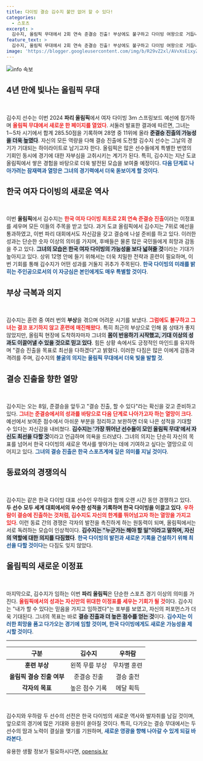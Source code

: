 ```yaml
---
title: 다이빙 결승 김수지 불안 없어 할 수 있다!
categories:
  - 스포츠
excerpt: >
  김수지, 올림픽 무대에서 2회 연속 준결승 진출! 부상에도 불구하고 다이빙 여왕으로 거듭나려는 그녀의 의지와 열정을 확인하세요. 결승 진출의 꿈을 향해 힘차게 나아가는 김수지의 도전을 응원합니다!
feature_text: >
  김수지, 올림픽 무대에서 2회 연속 준결승 진출! 부상에도 불구하고 다이빙 여왕으로 거듭나려는 그녀의 의지와 열정을 확인하세요. 결승 진출의 꿈을 향해 힘차게 나아가는 김수지의 도전을 응원합니다!
image: 'https://blogger.googleusercontent.com/img/b/R29vZ2xl/AVvXsEixyZcFfHzMRdzZMjFBmAUKJYCLCGyLL1o632UiGVXcaFdKo_bkvkuCioo0uUKlGfBVcT3P84aROyZIXSBEx3Aw5nCQ3pTgDom1WDC4m8eifvWiAmWEEVb4x6G_l8C0QH225ldMjyaFvpxGEBGNO37VmDTDMHGhJPq73UglMfDca1-0aw/s1600/blogspot.png'
---
```


<p><img src="https://blogger.googleusercontent.com/img/b/R29vZ2xl/AVvXsEixyZcFfHzMRdzZMjFBmAUKJYCLCGyLL1o632UiGVXcaFdKo_bkvkuCioo0uUKlGfBVcT3P84aROyZIXSBEx3Aw5nCQ3pTgDom1WDC4m8eifvWiAmWEEVb4x6G_l8C0QH225ldMjyaFvpxGEBGNO37VmDTDMHGhJPq73UglMfDca1-0aw/s1600/blogspot.png" alt="info 속보" /></p>

<h2 data-ke-size="size26">4년 만에 빛나는 올림픽 무대</h2>

<p data-ke-size="size16">&nbsp;</p>

<p>김수지 선수는 이번 2024 <b>파리 올림픽</b>에서 여자 다이빙 3ｍ 스프링보드 예선에 참가하며 <b><span style="color: #ee2323;">올림픽 무대에서 새로운 한 페이지를 열었다</span></b>. 서둘러 발표한 결과에 따르면, 그녀는 1∼5차 시기에서 합계 285.50점을 기록하며 28명 중 11위에 올라 <b><span style="background-color: #21538527;">준결승 진출의 가능성을 더욱 높였다</span></b>. 자신의 모든 역량을 다해 결승 진출에 도전할 김수지 선수는 그날의 경기가 기대되는 하이라이트로 남기고자 한다. 올림픽은 많은 선수들에게 특별한 번영의 기회인 동시에 경기에 대한 자부심을 고취시키는 계기가 된다. 특히, 김수지는 지난 도쿄 올림픽에서 쌓은 경험을 바탕으로 더욱 발전된 모습을 보여줄 예정이다. <b><span style="color: #1a5490;">다음 단계로 나아가려는 잠재력과 열망은 그녀의 경기력에서 더욱 돋보이게 할 것이다</span></b>.</p>

<h2 data-ke-size="size26">한국 여자 다이빙의 새로운 역사</h2>

<p data-ke-size="size16">&nbsp;</p>

<p>이번 <b>올림픽</b>에서 김수지는 <b><span style="color: #ee2323;">한국 여자 다이빙 최초로 2회 연속 준결승 진출</span></b>이라는 이정표를 세우며 모든 이들의 주목을 받고 있다. 과거 도쿄 올림픽에서 김수지는 7위로 예선을 통과하였고, 이번 파리 대회에서도 자신감을 갖고 결승에 나설 준비를 하고 있다. 이러한 성과는 단순한 숫자 이상의 의미를 가지며, 후배들은 물론 많은 국민들에게 희망과 감동을 주고 있다. <b><span style="background-color: #21538527;">그녀의 모습은 한국 여자 다이빙의 가능성을 보다 넓혀줄 것</span></b>이라는 기대가 높아지고 있다. 상위 12명 안에 들기 위해서는 더욱 치밀한 전략과 훈련이 필요하며, 이번 기회를 통해 김수지가 어떤 성과를 거둘지 귀추가 주목된다. <b><span style="color: #1a5490;">한국 다이빙의 미래를 밝히는 주인공으로서의 이 자긍심은 본인에게도 매우 특별할 것이다</span></b>.</p>

<h2 data-ke-size="size26">부상 극복과 의지</h2>

<p data-ke-size="size16">&nbsp;</p>

<p>김수지는 훈련 중 여러 번의 <b>부상</b>을 겪으며 어려운 시기를 보냈다. <b><span style="color: #ee2323;">그럼에도 불구하고 그녀는 결코 포기하지 않고 훈련에 매진해왔다</span></b>. 특히 최근의 부상으로 인해 몸 상태가 좋지 않았지만, 올림픽 현장에 도착하자마자 그녀의 <b><span style="background-color: #21538527;">몸이 반응하기 시작했고, 기대 이상의 성과도 이끌어낼 수 있을 것으로 믿고 있다</span></b>. 힘든 상황 속에서도 긍정적인 마인드를 유지하며 "결승 진출을 목표로 최선을 다하겠다"고 밝혔다. 이러한 다짐은 많은 이에게 감동과 격려를 주며, 김수지의 <b><span style="color: #1a5490;">불굴의 의지는 올림픽 무대에서 더욱 빛을 발할 것</span></b>. </p>

<h2 data-ke-size="size26">결승 진출을 향한 열망</h2>

<p data-ke-size="size16">&nbsp;</p>

<p>김수지는 오는 8일, 준결승을 앞두고 "결승 진출, 할 수 있다"라는 확신을 갖고 준비하고 있다. <b><span style="color: #ee2323;">그녀는 준결승에서의 성과를 바탕으로 다음 단계로 나아가고자 하는 열망이 크다</span></b>. 예선에서 보여준 점수에서 아쉬운 부분을 정리하고 보완하면 더욱 나은 성적을 기대할 수 있다는 자신감을 내비쳤다. <b><span style="background-color: #21538527;">김수지는 '가장 뛰어난 선수들이 모인 올림픽 무대'에서 자신도 최선을 다할 것</span></b>이라고 언급하며 의욕을 드러냈다. 그녀의 의지는 단순히 자신의 목표를 넘어서 한국 다이빙의 새로운 역사를 쌓아가는 데에 기여하고 싶다는 열망으로 이어지고 있다. <b><span style="color: #1a5490;">그녀의 결승 진출은 한국 스포츠계에 깊은 의미를 지닐 것이다</span></b>.</p>

<h2 data-ke-size="size26">동료와의 경쟁의식</h2>

<p data-ke-size="size16">&nbsp;</p>

<p>김수지는 같은 한국 다이빙 대표 선수인 우하람과 함께 오랜 시간 동안 경쟁하고 있다. <b>두 선수 모두 세계 대회에서의 우수한 성적을 기록하며 한국 다이빙을 이끌고 있다</b>. <b><span style="color: #ee2323;">우하람이 결승에 진출하는 것처럼, 김수지도 자신의 한계를 뛰어넘고자 하는 열망을 가지고 있다</span></b>. 이런 동료 간의 경쟁은 각자의 발전을 촉진하게 하는 원동력이 되며, 올림픽에서는 서로 독려하는 모습이 인상적이다. <b><span style="background-color: #21538527;">김수지는 "누군가는 해야 할 일"이라고 말하며, 자신의 역할에 대한 의지를 다짐했다</span></b>. <b><span style="color: #1a5490;">한국 다이빙의 발전과 새로운 기록을 건설하기 위해 최선을 다할 것이다</span></b>는 다짐도 잊지 않았다. </p>

<h2 data-ke-size="size26">올림픽의 새로운 이정표</h2>

<p data-ke-size="size16">&nbsp;</p>

<p>마지막으로, 김수지가 임하는 이번 <b>파리 올림픽</b>은 단순한 스포츠 경기 이상의 의미를 가진다. <b><span style="color: #ee2323;">올림픽에서의 성과는 자신만의 위대한 이정표를 세우는 기회가 될 것</span></b>이다. 김수지는 "내가 할 수 있다는 믿음을 가지고 임하겠다"는 포부를 보였고, 자신의 퍼포먼스가 더욱 기대된다. 그녀의 목표는 바로 <b><span style="background-color: #21538527;">결승 진출과 더 높은 점수를 얻는 것</span></b>이다. <b><span style="color: #1a5490;">김수지는 이러한 희망을 품고 다가오는 경기에 임할 것이며, 한국 다이빙에게도 새로운 가능성을 제시할 것이다</span></b>. </p>

<hr>

<table style="width: 100%; text-align: center;">
  <thead>
    <tr>
      <th><b>구분</b></th>
      <th><b>김수지</b></th>
      <th><b>우하람</b></th>
    </tr>
  </thead>
  <tbody>
    <tr>
      <td><b>훈련 부상</b></td>
      <td>왼쪽 무릎 부상</td>
      <td>무차별 훈련</td>
    </tr>
    <tr>
      <td><b>올림픽 결승 진출 여부</b></td>
      <td>준결승 진출</td>
      <td>결승 출전</td>
    </tr>
    <tr>
      <td><b>각자의 목표</b></td>
      <td>높은 점수 기록</td>
      <td>메달 획득</td>
    </tr>
  </tbody>
</table>

<p data-ke-size="size16">&nbsp;</p>

<p>김수지와 우하람 두 선수의 선전은 한국 다이빙의 새로운 역사와 발자취를 남길 것이며, 앞으로의 경기에 많은 기대와 응원이 쏟아질 것이다. 특히, 다가오는 결승 무대에서는 두 선수의 땀과 노력이 결실을 맺기를 기원하며, <b><span style="color: #1a5490;">새로운 영광을 향해 나아갈 수 있게 되길 바라본다</span></b>.</p>
유용한 생활 정보가 필요하시다면, <a href="https://opensis.kr" rel="dofollow">opensis.kr</a>


